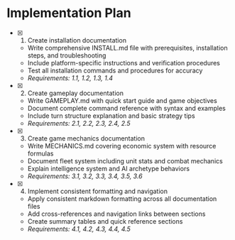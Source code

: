 # Implementation Plan

- [x] 1. Create installation documentation
  - Write comprehensive INSTALL.md file with prerequisites, installation steps, and troubleshooting
  - Include platform-specific instructions and verification procedures
  - Test all installation commands and procedures for accuracy
  - _Requirements: 1.1, 1.2, 1.3, 1.4_

- [x] 2. Create gameplay documentation
  - Write GAMEPLAY.md with quick start guide and game objectives
  - Document complete command reference with syntax and examples
  - Include turn structure explanation and basic strategy tips
  - _Requirements: 2.1, 2.2, 2.3, 2.4, 2.5_

- [x] 3. Create game mechanics documentation
  - Write MECHANICS.md covering economic system with resource formulas
  - Document fleet system including unit stats and combat mechanics
  - Explain intelligence system and AI archetype behaviors
  - _Requirements: 3.1, 3.2, 3.3, 3.4, 3.5, 3.6_

- [x] 4. Implement consistent formatting and navigation
  - Apply consistent markdown formatting across all documentation files
  - Add cross-references and navigation links between sections
  - Create summary tables and quick reference sections
  - _Requirements: 4.1, 4.2, 4.3, 4.4, 4.5_